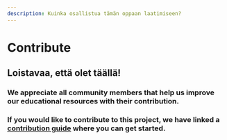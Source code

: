 ```yaml
---
description: Kuinka osallistua tämän oppaan laatimiseen?
---
```


# Contribute

## Loistavaa, että olet täällä!

### We appreciate all community members that help us improve our educational resources with their contribution.

### If you would like to contribute to this project, we have linked a [contribution guide](untitled-1/) where you can get started. 

